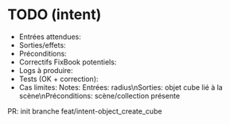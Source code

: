 ﻿# TODO (intent)
- Entrées attendues:
- Sorties/effets:
- Préconditions:
- Correctifs FixBook potentiels:
- Logs à produire:
- Tests (OK + correction):
- Cas limites:
Notes: Entrées: radius\nSorties: objet cube lié à la scène\nPréconditions: scène/collection présente

PR: init branche feat/intent-object_create_cube
